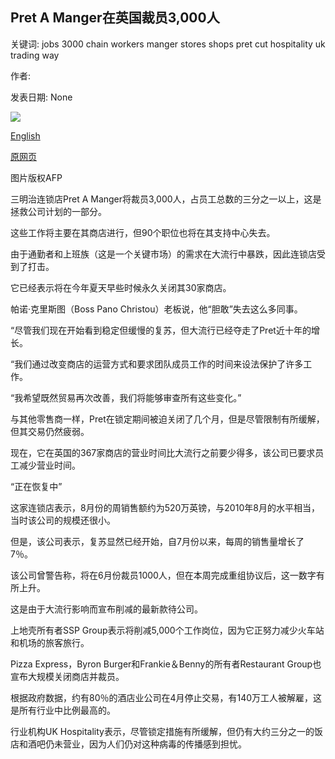 ## Pret A Manger在英国裁员3,000人

关键词: jobs 3000 chain workers manger stores shops pret cut hospitality uk trading way

作者: 

发表日期: None

![](https://ichef.bbci.co.uk/news/1024/branded_news/FDD0/production/_113867946_pret1.jpg)

[English](Pret%20A%20Manger%20to%20cut%203%2C000%20jobs%20in%20the%20UK.md)

[原网页](https://www.bbc.com/news/business-53939526)

图片版权AFP

三明治连锁店Pret A Manger将裁员3,000人，占员工总数的三分之一以上，这是拯救公司计划的一部分。

这些工作将主要在其商店进行，但90个职位也将在其支持中心失去。

由于通勤者和上班族（这是一个关键市场）的需求在大流行中暴跌，因此连锁店受到了打击。

它已经表示将在今年夏天早些时候永久关闭其30家商店。

帕诺·克里斯图（Boss Pano Christou）老板说，他“胆敢”失去这么多同事。

“尽管我们现在开始看到稳定但缓慢的复苏，但大流行已经夺走了Pret近十年的增长。

“我们通过改变商店的运营方式和要求团队成员工作的时间来设法保护了许多工作。

“我希望既然贸易再次改善，我们将能够审查所有这些变化。”

与其他零售商一样，Pret在锁定期间被迫关闭了几个月，但是尽管限制有所缓解，但其交易仍然疲弱。

现在，它在英国的367家商店的营业时间比大流行之前要少得多，该公司已要求员工减少营业时间。

“正在恢复中”

这家连锁店表示，8月份的周销售额约为520万英镑，与2010年8月的水平相当，当时该公司的规模还很小。

但是，该公司表示，复苏显然已经开始，自7月份以来，每周的销售量增长了7％。

该公司曾警告称，将在6月份裁员1000人，但在本周完成重组协议后，这一数字有所上升。

这是由于大流行影响而宣布削减的最新款待公司。

上地壳所有者SSP Group表示将削减5,000个工作岗位，因为它正努力减少火车站和机场的旅客旅行。

Pizza Express，Byron Burger和Frankie＆Benny的所有者Restaurant Group也宣布大规模关闭商店并裁员。

根据政府数据，约有80％的酒店业公司在4月停止交易，有140万工人被解雇，这是所有行业中比例最高的。

行业机构UK Hospitality表示，尽管锁定措施有所缓解，但仍有大约三分之一的饭店和酒吧仍未营业，因为人们仍对这种病毒的传播感到担忧。